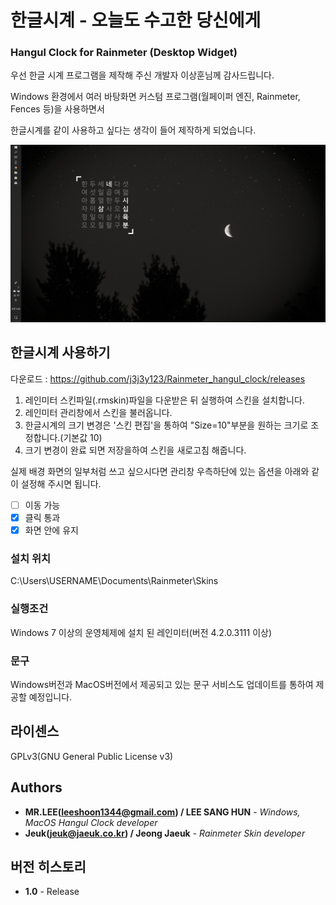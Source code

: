 # 한글시계 - 오늘도 수고한 당신에게
### Hangul Clock for Rainmeter (Desktop Widget)
우선 한글 시계 프로그램을 제작해 주신 개발자 이상훈님께 감사드립니다.

Windows 환경에서 여러 바탕화면 커스텀 프로그램(월페이퍼 엔진, Rainmeter, Fences 등)을 사용하면서

한글시계를 같이 사용하고 싶다는 생각이 들어 제작하게 되었습니다.

![!Screenshot](https://github.com/j3j3y123/Rainmeter_hangul_clock/blob/master/Screenshot/%EC%8A%A4%ED%81%AC%EB%A6%B0%EC%83%B7(2).png)

## 한글시계 사용하기
다운로드 : https://github.com/j3j3y123/Rainmeter_hangul_clock/releases

 1. 레인미터 스킨파일(.rmskin)파일을 다운받은 뒤 실행하여 스킨을 설치합니다.
 2. 레인미터 관리창에서 스킨을 불러옵니다.
 3. 한글시계의 크기 변경은 '스킨 편집'을 통하여 "Size=10"부분을 원하는 크기로 조정합니다.(기본값 10)
 4. 크기 변경이 완료 되면 저장을하여 스킨을 새로고침 해줍니다.
 
실제 배경 화면의 일부처럼 쓰고 싶으시다면 관리창 우측하단에 있는 옵션을 아래와 같이 설정해 주시면 됩니다.
- [ ] 이동 가능
- [x] 클릭 통과
- [x] 화면 안에 유지

### 설치 위치
C:\Users\USERNAME\Documents\Rainmeter\Skins

### 실행조건
Windows 7 이상의 운영체제에 설치 된 레인미터(버전 4.2.0.3111 이상)

### 문구
Windows버전과 MacOS버전에서 제공되고 있는 문구 서비스도  업데이트를 통하여 제공할 예정입니다.

## 라이센스
GPLv3(GNU General Public License v3)

## Authors
* **MR.LEE(leeshoon1344@gmail.com) / LEE SANG HUN** - *Windows, MacOS Hangul Clock developer*
* **Jeuk(jeuk@jaeuk.co.kr) / Jeong Jaeuk** - *Rainmeter Skin developer*

## 버전 히스토리
* **1.0** - Release
